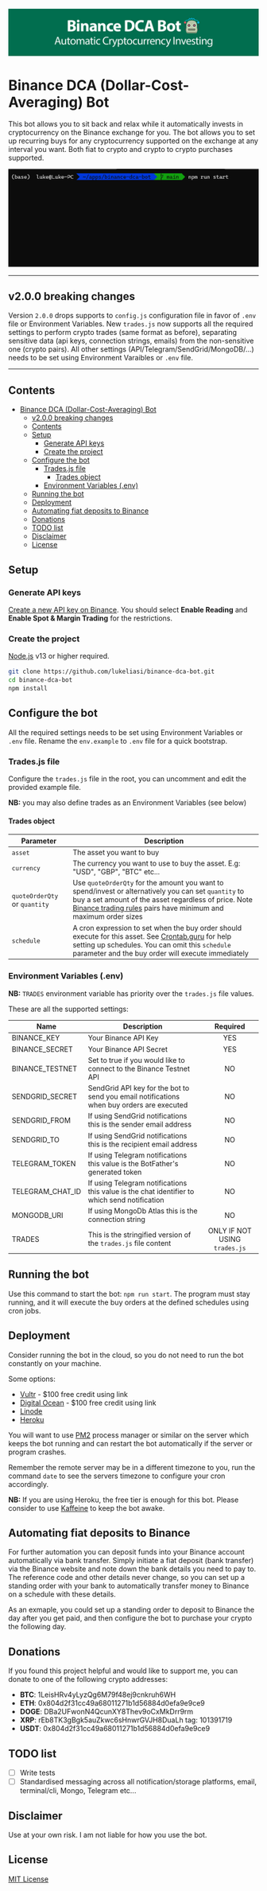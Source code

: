 ![Binance DCA Bot Banner](/banner.jpg)

# Binance DCA (Dollar-Cost-Averaging) Bot

This bot allows you to sit back and relax while it automatically invests in cryptocurrency on the Binance exchange for you. The bot allows you to set up recurring buys for any cryptocurrency supported on the exchange at any interval you want. Both fiat to crypto and crypto to crypto purchases supported.

![Binance DCA Bot Demo](/demo.gif)

---
## v2.0.0 breaking changes

Version `2.0.0` drops supports to `config.js` configuration file in favor of `.env` file or Environment Variables.
New `trades.js` now supports all the required settings to perform crypto trades (same format as before), separating sensitive data (api keys, connection strings, emails) from the non-sensitive one (crypto pairs).
All other settings (API/Telegram/SendGrid/MongoDB/...) needs to be set using Environment Varaibles or `.env` file.

---
## Contents

- [Binance DCA (Dollar-Cost-Averaging) Bot](#binance-dca-dollar-cost-averaging-bot)
  - [v2.0.0 breaking changes](#v200-breaking-changes)
  - [Contents](#contents)
  - [Setup](#setup)
    - [Generate API keys](#generate-api-keys)
    - [Create the project](#create-the-project)
  - [Configure the bot](#configure-the-bot)
    - [Trades.js file](#tradesjs-file)
      - [Trades object](#trades-object)
    - [Environment Variables (.env)](#environment-variables-env)
  - [Running the bot](#running-the-bot)
  - [Deployment](#deployment)
  - [Automating fiat deposits to Binance](#automating-fiat-deposits-to-binance)
  - [Donations](#donations)
  - [TODO list](#todo-list)
  - [Disclaimer](#disclaimer)
  - [License](#license)

## Setup

### Generate API keys

[Create a new API key on Binance](https://www.binance.com/en/support/faq/360002502072). You should select **Enable Reading** and **Enable Spot & Margin Trading** for the restrictions.

### Create the project

[Node.js](https://nodejs.org) v13 or higher required.

```bash
git clone https://github.com/lukeliasi/binance-dca-bot.git
cd binance-dca-bot
npm install
```

## Configure the bot

All the required settings needs to be set using Environment Variables or `.env` file.
Rename the `env.example` to `.env` file for a quick bootstrap.

### Trades.js file

Configure the `trades.js` file in the root, you can uncomment and edit the provided example file.

**NB:** you may also define trades as an Environment Variables (see below)

#### Trades object

| Parameter                     | Description                                                                                                                                                                                                                                                              |
| ----------------------------- | ------------------------------------------------------------------------------------------------------------------------------------------------------------------------------------------------------------------------------------------------------------------------ |
| `asset`                       | The asset you want to buy                                                                                                                                                                                                                                                |
| `currency`                    | The currency you want to use to buy the asset. E.g: "USD", "GBP", "BTC" etc...                                                                                                                                                                                           |
| `quoteOrderQty` or `quantity` | Use `quoteOrderQty` for the amount you want to spend/invest or alternatively you can set `quantity` to buy a set amount of the asset regardless of price. Note [Binance trading rules](https://www.binance.com/en/trade-rule) pairs have minimum and maximum order sizes |
| `schedule`                    | A cron expression to set when the buy order should execute for this asset. See [Crontab.guru](https://crontab.guru/) for help setting up schedules. You can omit this `schedule` parameter and the buy order will execute immediately                                    |


### Environment Variables (.env)

**NB:** `TRADES` environment variable has priority over the `trades.js` file values.

These are all the supported settings:

| Name             | Description                                                                                  |           Required            |
| ---------------- | -------------------------------------------------------------------------------------------- | :---------------------------: |
| BINANCE_KEY      | Your Binance API Key                                                                         |              YES              |
| BINANCE_SECRET   | Your Binance API Secret                                                                      |              YES              |
| BINANCE_TESTNET  | Set to true if you would like to connect to the Binance Testnet API                          |              NO               |
| SENDGRID_SECRET  | SendGrid API key for the bot to send you email notifications when buy orders are executed    |              NO               |
| SENDGRID_FROM    | If using SendGrid notifications this is the sender email address                             |              NO               |
| SENDGRID_TO      | If using SendGrid notifications this is the recipient email address                          |              NO               |
| TELEGRAM_TOKEN   | If using Telegram notifications this value is the BotFather's generated token                |              NO               |
| TELEGRAM_CHAT_ID | If using Telegram notifications this value is the chat identifier to which send notification |              NO               |
| MONGODB_URI      | If using MongoDb Atlas this is the connection string                                         |              NO               |
| TRADES           | This is the stringified version of the `trades.js` file content                              | ONLY IF NOT USING `trades.js` |

## Running the bot

Use this command to start the bot: `npm run start`. The program must stay running, and it will execute the buy orders at the defined schedules using cron jobs.

## Deployment

Consider running the bot in the cloud, so you do not need to run the bot constantly on your machine.

Some options:

- [Vultr](https://www.vultr.com/?ref=8944587-8H) - $100 free credit using link
- [Digital Ocean](https://m.do.co/c/4f3661af7d87) - $100 free credit using link
- [Linode](https://www.linode.com/)
- [Heroku](https://www.heroku.com/)

You will want to use [PM2](https://github.com/Unitech/pm2) process manager or similar on the server which keeps the bot running and can restart the bot automatically if the server or program crashes.

Remember the remote server may be in a different timezone to you, run the command `date` to see the servers timezone to configure your cron accordingly.

**NB:** If you are using Heroku, the free tier is enough for this bot. Please consider to use [Kaffeine](https://kaffeine.herokuapp.com/) to keep the bot awake.

## Automating fiat deposits to Binance

For further automation you can deposit funds into your Binance account automatically via bank transfer. Simply initiate a fiat deposit (bank transfer) via the Binance website and note down the bank details you need to pay to. The reference code and other details never change, so you can set up a standing order with your bank to automatically transfer money to Binance on a schedule with these details.

As an exmaple, you could set up a standing order to deposit to Binance the day after you get paid, and then configure the bot to purchase your crypto the following day.

## Donations

If you found this project helpful and would like to support me, you can donate to one of the following crypto addresses:

- **BTC**: 1LeisHRv4yLyzQg6M79f48ej9cnkruh6WH
- **ETH**: 0x804d2f31cc49a68011271b1d56884d0efa9e9ce9
- **DOGE**: DBa2UFwonN4QcunXY8Thev9oCxMkDrr9rm
- **XRP**: rEb8TK3gBgk5auZkwc6sHnwrGVJH8DuaLh tag: 101391719
- **USDT**: 0x804d2f31cc49a68011271b1d56884d0efa9e9ce9

## TODO list

- [ ] Write tests
- [ ] Standardised messaging across all notification/storage platforms, email, terminal/cli, Mongo, Telegram etc...

## Disclaimer

Use at your own risk. I am not liable for how you use the bot.

## License

[MIT License](http://opensource.org/licenses/MIT)

